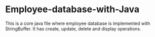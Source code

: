 # Employee-database-with-Java
This is a core java file where employee database is implemented with StringBuffer. It has create, update, delete and display operations.
